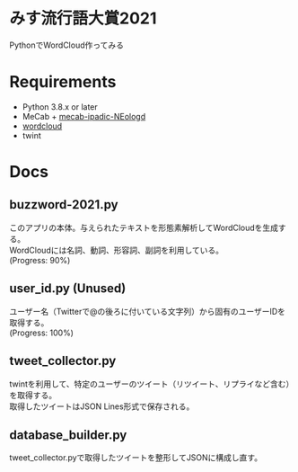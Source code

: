 # みす流行語大賞2021
PythonでWordCloud作ってみる

# Requirements
* Python 3.8.x or later
* MeCab + [mecab-ipadic-NEologd](https://github.com/neologd/mecab-ipadic-neologd)
* [wordcloud](https://github.com/amueller/word_cloud)
* twint

# Docs
## buzzword-2021.py
このアプリの本体。与えられたテキストを形態素解析してWordCloudを生成する。  
WordCloudには名詞、動詞、形容詞、副詞を利用している。  
(Progress: 90%)

## user_id.py (Unused)
ユーザー名（Twitterで@の後ろに付いている文字列）から固有のユーザーIDを取得する。  
(Progress: 100%)

## tweet_collector.py
twintを利用して、特定のユーザーのツイート（リツイート、リプライなど含む）を取得する。  
取得したツイートはJSON Lines形式で保存される。

## database_builder.py
tweet_collector.pyで取得したツイートを整形してJSONに構成し直す。